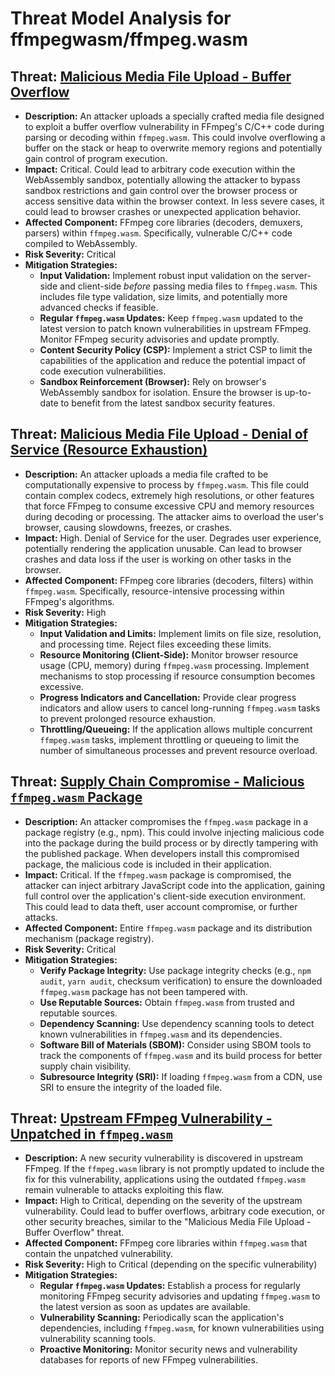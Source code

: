 # Threat Model Analysis for ffmpegwasm/ffmpeg.wasm

## Threat: [Malicious Media File Upload - Buffer Overflow](./threats/malicious_media_file_upload_-_buffer_overflow.md)

*   **Description:** An attacker uploads a specially crafted media file designed to exploit a buffer overflow vulnerability in FFmpeg's C/C++ code during parsing or decoding within `ffmpeg.wasm`. This could involve overflowing a buffer on the stack or heap to overwrite memory regions and potentially gain control of program execution.
*   **Impact:**  Critical.  Could lead to arbitrary code execution within the WebAssembly sandbox, potentially allowing the attacker to bypass sandbox restrictions and gain control over the browser process or access sensitive data within the browser context. In less severe cases, it could lead to browser crashes or unexpected application behavior.
*   **Affected Component:** FFmpeg core libraries (decoders, demuxers, parsers) within `ffmpeg.wasm`. Specifically, vulnerable C/C++ code compiled to WebAssembly.
*   **Risk Severity:** Critical
*   **Mitigation Strategies:**
    *   **Input Validation:** Implement robust input validation on the server-side and client-side *before* passing media files to `ffmpeg.wasm`.  This includes file type validation, size limits, and potentially more advanced checks if feasible.
    *   **Regular `ffmpeg.wasm` Updates:**  Keep `ffmpeg.wasm` updated to the latest version to patch known vulnerabilities in upstream FFmpeg. Monitor FFmpeg security advisories and update promptly.
    *   **Content Security Policy (CSP):** Implement a strict CSP to limit the capabilities of the application and reduce the potential impact of code execution vulnerabilities.
    *   **Sandbox Reinforcement (Browser):** Rely on browser's WebAssembly sandbox for isolation. Ensure the browser is up-to-date to benefit from the latest sandbox security features.

## Threat: [Malicious Media File Upload - Denial of Service (Resource Exhaustion)](./threats/malicious_media_file_upload_-_denial_of_service__resource_exhaustion_.md)

*   **Description:** An attacker uploads a media file crafted to be computationally expensive to process by `ffmpeg.wasm`. This file could contain complex codecs, extremely high resolutions, or other features that force FFmpeg to consume excessive CPU and memory resources during decoding or processing. The attacker aims to overload the user's browser, causing slowdowns, freezes, or crashes.
*   **Impact:** High. Denial of Service for the user. Degrades user experience, potentially rendering the application unusable. Can lead to browser crashes and data loss if the user is working on other tasks in the browser.
*   **Affected Component:** FFmpeg core libraries (decoders, filters) within `ffmpeg.wasm`.  Specifically, resource-intensive processing within FFmpeg's algorithms.
*   **Risk Severity:** High
*   **Mitigation Strategies:**
    *   **Input Validation and Limits:** Implement limits on file size, resolution, and processing time.  Reject files exceeding these limits.
    *   **Resource Monitoring (Client-Side):**  Monitor browser resource usage (CPU, memory) during `ffmpeg.wasm` processing. Implement mechanisms to stop processing if resource consumption becomes excessive.
    *   **Progress Indicators and Cancellation:** Provide clear progress indicators and allow users to cancel long-running `ffmpeg.wasm` tasks to prevent prolonged resource exhaustion.
    *   **Throttling/Queueing:** If the application allows multiple concurrent `ffmpeg.wasm` tasks, implement throttling or queueing to limit the number of simultaneous processes and prevent resource overload.

## Threat: [Supply Chain Compromise - Malicious `ffmpeg.wasm` Package](./threats/supply_chain_compromise_-_malicious__ffmpeg_wasm__package.md)

*   **Description:** An attacker compromises the `ffmpeg.wasm` package in a package registry (e.g., npm). This could involve injecting malicious code into the package during the build process or by directly tampering with the published package. When developers install this compromised package, the malicious code is included in their application.
*   **Impact:** Critical.  If the `ffmpeg.wasm` package is compromised, the attacker can inject arbitrary JavaScript code into the application, gaining full control over the application's client-side execution environment. This could lead to data theft, user account compromise, or further attacks.
*   **Affected Component:**  Entire `ffmpeg.wasm` package and its distribution mechanism (package registry).
*   **Risk Severity:** Critical
*   **Mitigation Strategies:**
    *   **Verify Package Integrity:** Use package integrity checks (e.g., `npm audit`, `yarn audit`, checksum verification) to ensure the downloaded `ffmpeg.wasm` package has not been tampered with.
    *   **Use Reputable Sources:** Obtain `ffmpeg.wasm` from trusted and reputable sources.
    *   **Dependency Scanning:**  Use dependency scanning tools to detect known vulnerabilities in `ffmpeg.wasm` and its dependencies.
    *   **Software Bill of Materials (SBOM):**  Consider using SBOM tools to track the components of `ffmpeg.wasm` and its build process for better supply chain visibility.
    *   **Subresource Integrity (SRI):** If loading `ffmpeg.wasm` from a CDN, use SRI to ensure the integrity of the loaded file.

## Threat: [Upstream FFmpeg Vulnerability - Unpatched in `ffmpeg.wasm`](./threats/upstream_ffmpeg_vulnerability_-_unpatched_in__ffmpeg_wasm_.md)

*   **Description:** A new security vulnerability is discovered in upstream FFmpeg. If the `ffmpeg.wasm` library is not promptly updated to include the fix for this vulnerability, applications using the outdated `ffmpeg.wasm` remain vulnerable to attacks exploiting this flaw.
*   **Impact:** High to Critical, depending on the severity of the upstream vulnerability. Could lead to buffer overflows, arbitrary code execution, or other security breaches, similar to the "Malicious Media File Upload - Buffer Overflow" threat.
*   **Affected Component:** FFmpeg core libraries within `ffmpeg.wasm` that contain the unpatched vulnerability.
*   **Risk Severity:** High to Critical (depending on the specific vulnerability)
*   **Mitigation Strategies:**
    *   **Regular `ffmpeg.wasm` Updates:**  Establish a process for regularly monitoring FFmpeg security advisories and updating `ffmpeg.wasm` to the latest version as soon as updates are available.
    *   **Vulnerability Scanning:**  Periodically scan the application's dependencies, including `ffmpeg.wasm`, for known vulnerabilities using vulnerability scanning tools.
    *   **Proactive Monitoring:**  Monitor security news and vulnerability databases for reports of new FFmpeg vulnerabilities.

